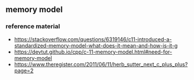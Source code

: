 
## memory model
### reference material
* https://stackoverflow.com/questions/6319146/c11-introduced-a-standardized-memory-model-what-does-it-mean-and-how-is-it-g
* https://devtut.github.io/cpp/c-11-memory-model.html#need-for-memory-model
* https://www.theregister.com/2011/06/11/herb_sutter_next_c_plus_plus?page=2

